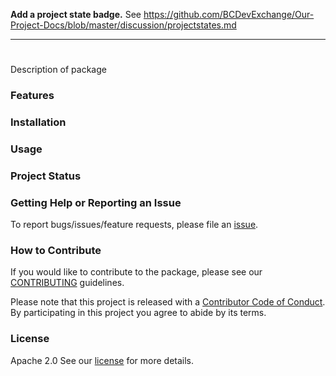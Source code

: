 __Add a project state badge.__ See https://github.com/BCDevExchange/Our-Project-Docs/blob/master/discussion/projectstates.md

---

# <package name>

Description of package

### Features

### Installation

### Usage

### Project Status

### Getting Help or Reporting an Issue

To report bugs/issues/feature requests, please file an [issue](https://github.com/bcgov/<pkg-name>/issues/).

### How to Contribute

If you would like to contribute to the package, please see our 
[CONTRIBUTING](CONTRIBUTING.md) guidelines.

Please note that this project is released with a [Contributor Code of Conduct](CODE_OF_CONDUCT.md). By participating in this project you agree to abide by its terms.

### License

Apache 2.0 See our [license](LICENSE) for more details.

